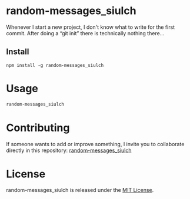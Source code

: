 # random-messages_siulch

Whenever I start a new project, I don't know what to write for the first commit. After doing a “git init” there is technically nothing there...

## Install

```npm
npm install -g random-messages_siulch
```

# Usage

```bash
random-messages_siulch
```

# Contributing
If someone wants to add or improve something, I invite you to collaborate directly in this repository: [random-messages_siulch](https://www.npmjs.com/package/random-messages_siulch)

# License
random-messages_siulch is released under the [MIT License](https://opensource.org/licenses/MIT).